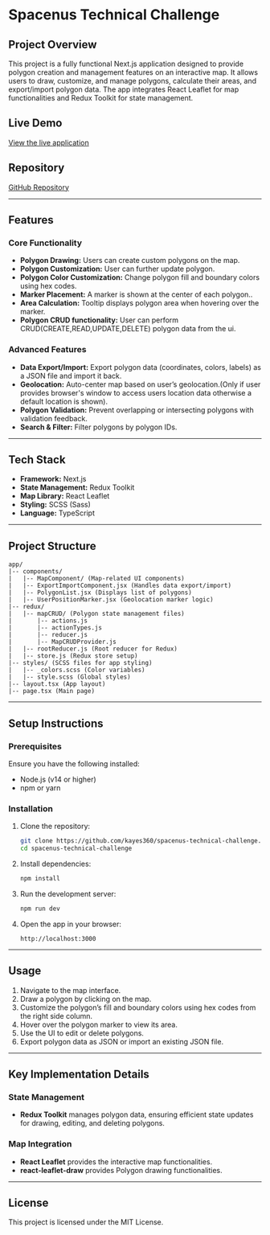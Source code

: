 # Spacenus Technical Challenge

## Project Overview
This project is a fully functional Next.js application designed to provide polygon creation and management features on an interactive map. It allows users to draw, customize, and manage polygons, calculate their areas, and export/import polygon data. The app integrates React Leaflet for map functionalities and Redux Toolkit for state management.

## Live Demo
[View the live application](https://spacenus-technical-challenge.vercel.app/)

## Repository
[GitHub Repository](https://github.com/kayes360/spacenus-technical-challenge)

---

## Features
### Core Functionality
- **Polygon Drawing:** Users can create custom polygons on the map.
- **Polygon Customization:** User can further update polygon. 
- **Polygon Color Customization:** Change polygon fill and boundary colors using hex codes.
- **Marker Placement:** A marker is shown at the center of each polygon..
- **Area Calculation:** Tooltip displays polygon area when hovering over the marker.
- **Polygon CRUD functionality:** User can perform CRUD(CREATE,READ,UPDATE,DELETE) polygon data from the ui.

### Advanced Features
- **Data Export/Import:** Export polygon data (coordinates, colors, labels) as a JSON file and import it back.
- **Geolocation:** Auto-center map based on user’s geolocation.(Only if user provides browser's window to access users location data otherwise a default location is shown).
- **Polygon Validation:** Prevent overlapping or intersecting polygons with validation feedback.
- **Search & Filter:** Filter polygons by polygon IDs.


---

## Tech Stack
- **Framework:** Next.js 
- **State Management:** Redux Toolkit
- **Map Library:** React Leaflet
- **Styling:** SCSS (Sass)
- **Language:** TypeScript

---

## Project Structure
```
app/
|-- components/
|   |-- MapComponent/ (Map-related UI components)
|   |-- ExportImportComponent.jsx (Handles data export/import)
|   |-- PolygonList.jsx (Displays list of polygons)
|   |-- UserPositionMarker.jsx (Geolocation marker logic)
|-- redux/
|   |-- mapCRUD/ (Polygon state management files)
|       |-- actions.js
|       |-- actionTypes.js
|       |-- reducer.js
|       |-- MapCRUDProvider.js
|   |-- rootReducer.js (Root reducer for Redux)
|   |-- store.js (Redux store setup)
|-- styles/ (SCSS files for app styling)
|   |-- _colors.scss (Color variables)
|   |-- style.scss (Global styles)
|-- layout.tsx (App layout)
|-- page.tsx (Main page)
```

---

## Setup Instructions
### Prerequisites
Ensure you have the following installed:
- Node.js (v14 or higher)
- npm or yarn

### Installation
1. Clone the repository:
   ```bash
   git clone https://github.com/kayes360/spacenus-technical-challenge.git
   cd spacenus-technical-challenge
   ```

2. Install dependencies:
   ```bash
   npm install
   ```

3. Run the development server:
   ```bash
   npm run dev
   ```

4. Open the app in your browser:
   ```
   http://localhost:3000
   ```

---

## Usage
1. Navigate to the map interface.
2. Draw a polygon by clicking on the map.
3. Customize the polygon’s fill and boundary colors using hex codes from the right side column.
4. Hover over the polygon marker to view its area.
5. Use the UI to edit or delete polygons.
6. Export polygon data as JSON or import an existing JSON file.

---

## Key Implementation Details
### State Management
- **Redux Toolkit** manages polygon data, ensuring efficient state updates for drawing, editing, and deleting polygons.

### Map Integration
- **React Leaflet** provides the interactive map functionalities.
- **react-leaflet-draw** provides Polygon drawing functionalities.
  
 
 

---

## License
This project is licensed under the MIT License.

